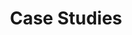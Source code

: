 ---
layout: case-studies
title: Case Studies
permalink: /case-studies
background_image: "assets/images/backgrounds/case-studies.webp"
---